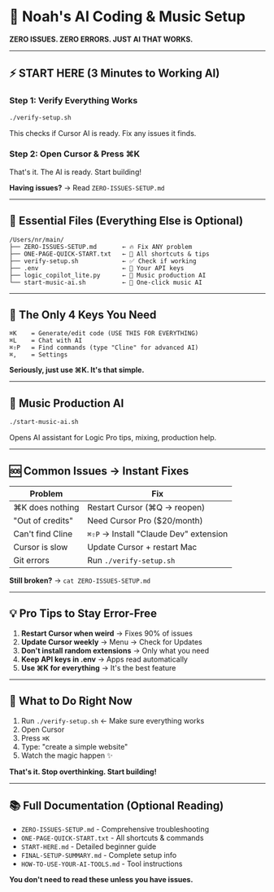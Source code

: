 # 🚀 Noah's AI Coding & Music Setup

**ZERO ISSUES. ZERO ERRORS. JUST AI THAT WORKS.**

---

## ⚡ START HERE (3 Minutes to Working AI)

### Step 1: Verify Everything Works
```bash
./verify-setup.sh
```
This checks if Cursor AI is ready. Fix any issues it finds.

### Step 2: Open Cursor & Press ⌘K
That's it. The AI is ready. Start building!

**Having issues?** → Read `ZERO-ISSUES-SETUP.md`

---

## 📁 Essential Files (Everything Else is Optional)

```
/Users/nr/main/
├── ZERO-ISSUES-SETUP.md       ← 🔥 Fix ANY problem
├── ONE-PAGE-QUICK-START.txt   ← 🚀 All shortcuts & tips
├── verify-setup.sh            ← ✅ Check if working
├── .env                       ← 🔑 Your API keys
├── logic_copilot_lite.py      ← 🎵 Music production AI
└── start-music-ai.sh          ← 🎵 One-click music AI
```

---

## 🎯 The Only 4 Keys You Need

```
⌘K    = Generate/edit code (USE THIS FOR EVERYTHING)
⌘L    = Chat with AI
⌘⇧P   = Find commands (type "Cline" for advanced AI)
⌘,    = Settings
```

**Seriously, just use ⌘K. It's that simple.**

---

## 🎵 Music Production AI

```bash
./start-music-ai.sh
```
Opens AI assistant for Logic Pro tips, mixing, production help.

---

## 🆘 Common Issues → Instant Fixes

| Problem | Fix |
|---------|-----|
| ⌘K does nothing | Restart Cursor (⌘Q → reopen) |
| "Out of credits" | Need Cursor Pro ($20/month) |
| Can't find Cline | `⌘⇧P` → Install "Claude Dev" extension |
| Cursor is slow | Update Cursor + restart Mac |
| Git errors | Run `./verify-setup.sh` |

**Still broken?** → `cat ZERO-ISSUES-SETUP.md`

---

## 💡 Pro Tips to Stay Error-Free

1. **Restart Cursor when weird** → Fixes 90% of issues
2. **Update Cursor weekly** → Menu → Check for Updates
3. **Don't install random extensions** → Only what you need
4. **Keep API keys in .env** → Apps read automatically
5. **Use ⌘K for everything** → It's the best feature

---

## 🎯 What to Do Right Now

1. Run `./verify-setup.sh` ← Make sure everything works
2. Open Cursor
3. Press `⌘K`
4. Type: "create a simple website"
5. Watch the magic happen ✨

**That's it. Stop overthinking. Start building!**

---

## 📚 Full Documentation (Optional Reading)

- `ZERO-ISSUES-SETUP.md` - Comprehensive troubleshooting
- `ONE-PAGE-QUICK-START.txt` - All shortcuts & commands
- `START-HERE.md` - Detailed beginner guide
- `FINAL-SETUP-SUMMARY.md` - Complete setup info
- `HOW-TO-USE-YOUR-AI-TOOLS.md` - Tool instructions

**You don't need to read these unless you have issues.**
